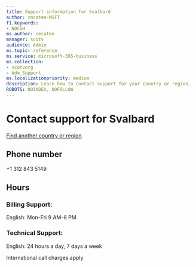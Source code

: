 ```yaml
---                                
title: Support information for Svalbard
author: cmcatee-MSFT
f1.keywords:
- NOCSH
ms.author: cmcatee
manager: scotv
audience: Admin
ms.topic: reference
ms.service: microsoft-365-business
ms.collection: 
- scotvorg
- Adm_Support
ms.localizationpriority: medium
description: Learn how to contact support for your country or region.
ROBOTS: NOINDEX, NOFOLLOW
---
```


# Contact support for Svalbard

[Find another country or region](../get-help-support.md).

## Phone number
+1 312 843 5149

## Hours
### Billing Support:

English: Mon-Fri 9 AM-6 PM

### Technical Support:

English: 24 hours a day, 7 days a week

International call charges apply
